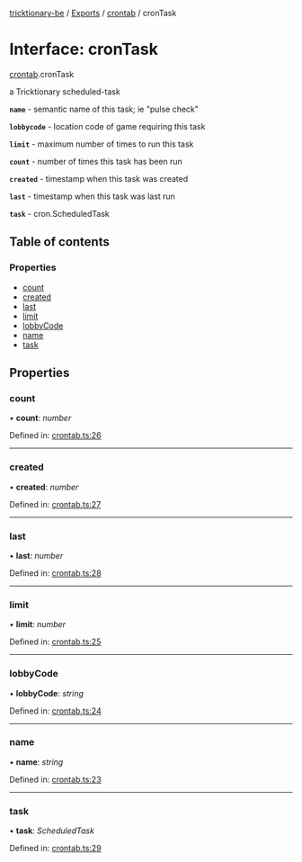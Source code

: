 [tricktionary-be](../README.md) / [Exports](../modules.md) / [crontab](../modules/crontab.md) / cronTask

# Interface: cronTask

[crontab](../modules/crontab.md).cronTask

a Tricktionary scheduled-task

**`name`** - semantic name of this task; ie "pulse check"

**`lobbycode`** - location code of game requiring this task

**`limit`** - maximum number of times to run this task

**`count`** - number of times this task has been run

**`created`** - timestamp when this task was created

**`last`** - timestamp when this task was last run

**`task`** - cron.ScheduledTask

## Table of contents

### Properties

- [count](crontab.crontask.md#count)
- [created](crontab.crontask.md#created)
- [last](crontab.crontask.md#last)
- [limit](crontab.crontask.md#limit)
- [lobbyCode](crontab.crontask.md#lobbycode)
- [name](crontab.crontask.md#name)
- [task](crontab.crontask.md#task)

## Properties

### count

• **count**: *number*

Defined in: [crontab.ts:26](https://github.com/story-squad/tricktionary-be/blob/3bf28b7/src/sockets/crontab.ts#L26)

___

### created

• **created**: *number*

Defined in: [crontab.ts:27](https://github.com/story-squad/tricktionary-be/blob/3bf28b7/src/sockets/crontab.ts#L27)

___

### last

• **last**: *number*

Defined in: [crontab.ts:28](https://github.com/story-squad/tricktionary-be/blob/3bf28b7/src/sockets/crontab.ts#L28)

___

### limit

• **limit**: *number*

Defined in: [crontab.ts:25](https://github.com/story-squad/tricktionary-be/blob/3bf28b7/src/sockets/crontab.ts#L25)

___

### lobbyCode

• **lobbyCode**: *string*

Defined in: [crontab.ts:24](https://github.com/story-squad/tricktionary-be/blob/3bf28b7/src/sockets/crontab.ts#L24)

___

### name

• **name**: *string*

Defined in: [crontab.ts:23](https://github.com/story-squad/tricktionary-be/blob/3bf28b7/src/sockets/crontab.ts#L23)

___

### task

• **task**: *ScheduledTask*

Defined in: [crontab.ts:29](https://github.com/story-squad/tricktionary-be/blob/3bf28b7/src/sockets/crontab.ts#L29)
